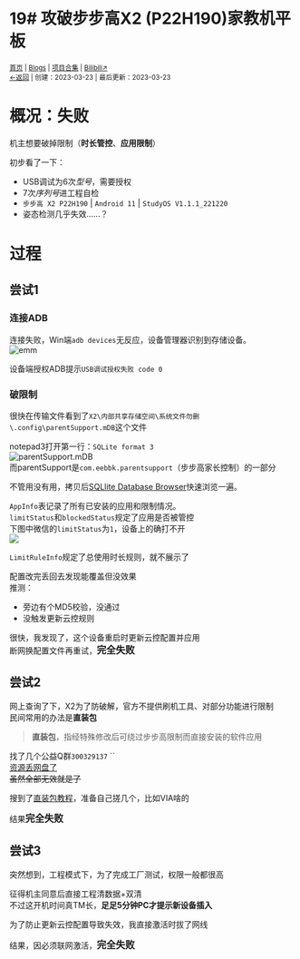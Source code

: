 # 19# 攻破步步高X2 (P22H190)家教机平板
<small><a href="/">首页</a> | <a href="/blogs">Blogs</a> | <a href="/Project">项目合集</a> | <a href="https://space.bilibili.com/1987247870">Bilibili↗</a><br><a href="../../">←返回</a> |
 创建：2023-03-23 | 最后更新：2023-03-23</small><br>

# 概况：失败
机主想要破掉限制（**时长管控**、**应用限制**）<br>

初步看了一下：
* USB调试为6次*型号*，需要授权
* 7次*序列号*进工程自检
* `步步高 X2 P22H190` | `Android 11` | `StudyOS V1.1.1_221220`
* 姿态检测几乎失效……？

# 过程
## 尝试1
### 连接ADB
连接失败，Win端`adb devices`无反应，设备管理器识别到存储设备。<br>
![](https://s1.ax1x.com/2023/03/23/pp0ECyq.png "emm")<br>

设备端授权ADB提示`USB调试授权失败 code 0`<br>

### 破限制
很快在传输文件看到了`X2\内部共享存储空间\系统文件勿删\.config\parentSupport.mDB`这个文件<br>

notepad3打开第一行：`SQLite format 3`<br>
![](https://s1.ax1x.com/2023/03/23/pp0EOj1.png "parentSupport.mDB")<br>
而parentSupport是`com.eebbk.parentsupport`（步步高家长控制）的一部分<br>

不管用没有用，拷贝后[SQLlite Database Browser](https://github.com/sqlitebrowser/sqlitebrowser/)快速浏览一遍。<br>

`AppInfo`表记录了所有已安装的应用和限制情况。<br>
`limitStatus`和`blockedStatus`规定了应用是否被管控<br>
下图中微信的`limitStatus`为`1`，设备上的确打不开<br>
![](https://s1.ax1x.com/2023/03/23/pp0ZCZV.png)

`LimitRuleInfo`规定了总使用时长规则，就不展示了

配置改完丢回去发现能覆盖但没效果<br>
推测：
* 旁边有个MD5校验，没通过
* 没触发更新云控规则

很快，我发现了，这个设备重启时更新云控配置并应用<br>
断网换配置文件再重试，<big><b>完全失败</b></big>

## 尝试2
网上查询了下，X2为了防破解，官方不提供刷机工具、对部分功能进行限制<br>
民间常用的办法是**直装包**<br>

> **直装包**，指经特殊修改后可绕过步步高限制而直接安装的软件应用

找了几个公益Q群`300329137` ``<br>
[资源丢网盘了](https://pan.huang1111.cn/s/L3NmI6?path=%2Fblog%2319)<br>
~~虽然全部无效就是了~~

搜到了[直装包教程](https://www.bilibili.com/video/BV1ea411V7mQ/)，准备自己搓几个，比如VIA啥的

结果<big><b>完全失败</b></big>
## 尝试3
突然想到，工程模式下，为了完成工厂测试，权限一般都很高

征得机主同意后直接工程清数据+双清<br>
不过这开机时间真TM长，**足足5分钟PC才提示新设备插入**

为了防止更新云控配置导致失效，我直接激活时拔了网线

结果，因必须联网激活，<big><b>完全失败</b></big>